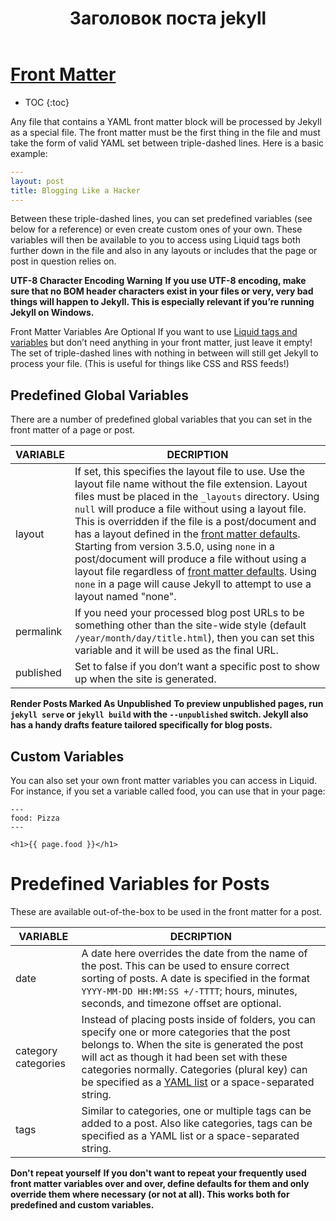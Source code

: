 ﻿---
title: Заголовок поста jekyll
---

# [Front Matter](https://jekyllrb.com/docs/front-matter/)

* TOC
{:toc}

Any file that contains a YAML front matter block will be processed by Jekyll as a special file. The front matter must be the first thing in the file and must take the form of valid YAML set between triple-dashed lines. Here is a basic example:

```yml
---
layout: post
title: Blogging Like a Hacker
---
```

Between these triple-dashed lines, you can set predefined variables (see below for a reference) or even create custom ones of your own. These variables will then be available to you to access using Liquid tags both further down in the file and also in any layouts or includes that the page or post in question relies on.

**UTF-8 Character Encoding Warning**
**If you use UTF-8 encoding, make sure that no BOM header characters exist in your files or very, very bad things will happen to Jekyll. This is especially relevant if you’re running Jekyll on Windows.**

Front Matter Variables Are Optional
If you want to use [Liquid tags and variables](https://jekyllrb.com/docs/variables/)  but don’t need anything in your front matter, just leave it empty! The set of triple-dashed lines with nothing in between will still get Jekyll to process your file. (This is useful for things like CSS and RSS feeds!)

## Predefined Global Variables

There are a number of predefined global variables that you can set in the front matter of a page or post.

|VARIABLE|DECRIPTION|
|--------------|------------------------------------|
|layout| If set, this specifies the layout file to use. Use the layout file name without the file extension. Layout files must be placed in the `_layouts` directory. Using `null` will produce a file without using a layout file. This is overridden if the file is a post/document and has a layout defined in the [front matter defaults](https://jekyllrb.com/docs/configuration/front-matter-defaults/). Starting from version 3.5.0, using `none` in a post/document will produce a file without using a layout file regardless of [front matter defaults](https://jekyllrb.com/docs/configuration/front-matter-defaults/). Using `none` in a page will cause Jekyll to attempt to use a layout named "none".|
|permalink| If you need your processed blog post URLs to be something other than the site-wide style (default `/year/month/day/title.html`), then you can set this variable and it will be used as the final URL.|
|published| Set to false if you don’t want a specific post to show up when the site is generated.|

**Render Posts Marked As Unpublished**
**To preview unpublished pages, run `jekyll serve` or `jekyll build` with the `--unpublished` switch. Jekyll also has a handy drafts feature tailored specifically for blog posts.**

## Custom Variables

You can also set your own front matter variables you can access in Liquid. For instance, if you set a variable called food, you can use that in your page:

```
---
food: Pizza
---

<h1>{{ page.food }}</h1>
```

# Predefined Variables for Posts

These are available out-of-the-box to be used in the front matter for a post.

|VARIABLE      |DECRIPTION                          |
|--------------|------------------------------------|
|date          |A date here overrides the date from the name of the post. This can be used to ensure correct sorting of posts. A date is specified in the format `YYYY-MM-DD HH:MM:SS +/-TTTT`; hours, minutes, seconds, and timezone offset are optional.|
|category categories|Instead of placing posts inside of folders, you can specify one or more categories that the post belongs to. When the site is generated the post will act as though it had been set with these categories normally. Categories (plural key) can be specified as a [YAML list](https://en.wikipedia.org/wiki/YAML#Basic_components) or a space-separated string.|
|tags          |Similar to categories, one or multiple tags can be added to a post. Also like categories, tags can be specified as a YAML list or a space-separated string.|

**Don't repeat yourself**
**If you don't want to repeat your frequently used front matter variables over and over, define defaults for them and only override them where necessary (or not at all). This works both for predefined and custom variables.**







